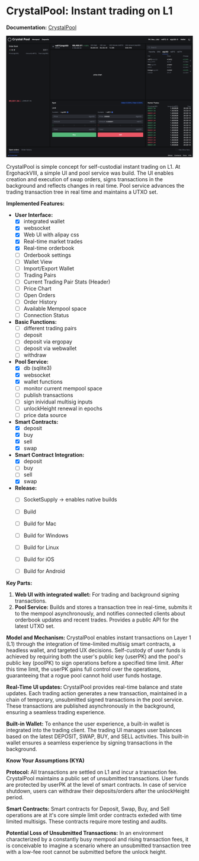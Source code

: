 # CrystalPool: Instant trading on L1

**Documentation:** [CrystalPool](https://savonarolalabs.github.io/crystal-pool/#/)  

![CrystalPool UI](./docs/ui.png?raw=true "CrystalPool UI")

CrystalPool is simple concept for self-custodial instant trading on L1. At ErgohackVIII, a simple UI and pool service was build. The UI enables creation and execution of swap orders, signs transactions in the background and reflects changes in real time. Pool service advances the trading transaction tree in real time and maintains a UTXO set.

**Implemented Features:**

- **User Interface:**
  - [x] integrated wallet
  - [x] websocket
  - [x] Web UI with alipay css
  - [x] Real-time market trades
  - [x] Real-time orderbook
  - [ ] Orderbook settings
  - [ ] Wallet View
  - [ ] Import/Export Wallet
  - [ ] Trading Pairs
  - [ ] Current Trading Pair Stats (Header)
  - [ ] Price Chart
  - [ ] Open Orders
  - [ ] Order History
  - [ ] Available Mempool space
  - [ ] Connection Status

- **Basic Functions:**
  - [ ] different trading pairs
  - [ ] deposit
  - [ ] deposit via ergopay
  - [ ] deposit via webwallet
  - [ ] withdraw

- **Pool Service:**
  - [x] db (sqlite3)
  - [x] websocket
  - [x] wallet functions
  - [ ] monitor current mempool space
  - [ ] publish transactions
  - [ ] sign inividual multisig inputs
  - [ ] unlockHeight renewal in epochs
  - [ ] price data source

- **Smart Contracts:**
  - [x] deposit
  - [x] buy
  - [x] sell
  - [x] swap

- **Smart Contract Integration:**
  - [x] deposit
  - [ ] buy
  - [ ] sell
  - [x] swap

- **Release:**
  - [ ] SocketSupply -> enables native builds
  - [ ] Build
  - [ ] Build for Mac
  - [ ] Build for Windows
  - [ ] Build for Linux
  - [ ] Build for iOS
  - [ ] Build for Android



**Key Parts:**

1. **Web UI with integrated wallet:** For trading and background signing transactions.
2. **Pool Service:** Builds and stores a transaction tree in real-time, submits it to the mempool asynchronously, and notifies connected clients about orderbook updates and recent trades. Provides a public API for the latest UTXO set.

**Model and Mechanism:**
CrystalPool enables instant transactions on Layer 1 (L1) through the integration of time-limited multisig smart contracts, a headless wallet, and targeted UX decisions. Self-custody of user funds is achieved by requiring both the user's public key (userPK) and the pool's public key (poolPK) to sign operations before a specified time limit. After this time limit, the userPK gains full control over the operations, guaranteeing that a rogue pool cannot hold user funds hostage.

**Real-Time UI updates:**
CrystalPool provides real-time balance and state updates. Each trading action generates a new transaction, maintained in a chain of temporary, unsubmitted signed transactions in the pool service. These transactions are published asynchronously in the background, ensuring a seamless trading experience.

**Built-in Wallet:**
To enhance the user experience, a built-in wallet is integrated into the trading client. The trading UI manages user balances based on the latest DEPOSIT, SWAP, BUY, and SELL activities. This built-in wallet ensures a seamless experience by signing transactions in the background.

**Know Your Assumptions (KYA)**

**Protocol:**
All transactions are settled on L1 and incur a transaction fee. CrystalPool maintains a public set of unsubmitted transactions. User funds are protected by userPK at the level of smart contracts. In case of service shutdown, users can withdraw their deposits/orders after the unlockHeight period.

**Smart Contracts:**
Smart contracts for Deposit, Swap, Buy, and Sell operations are at it's core simple limit order contracts exteded with time limited multisigs. These contracts require more testing and audits.

**Potential Loss of Unsubmitted Transactions:**
In an environment characterized by a constantly busy mempool and rising transaction fees, it is conceivable to imagine a scenario where an unsubmitted transaction tree with a low-fee root cannot be submitted before the unlock height.